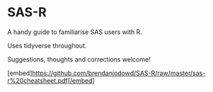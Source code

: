 # SAS-R
A handy guide to familiarise SAS users with R. 

Uses tidyverse throughout.

Suggestions, thoughts and corrections welcome!

[embed]https://github.com/brendanjodowd/SAS-R/raw/master/sas-r%20cheatsheet.pdf[/embed] 
